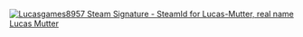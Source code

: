 <a href="https://www.steamidfinder.com/lookup/76561199470612661/"><img src="https://www.steamidfinder.com/signature/76561199470612661.png" alt="Lucasgames8957 Steam Signature - SteamId for Lucas-Mutter, real name Lucas Mutter"/></a>
